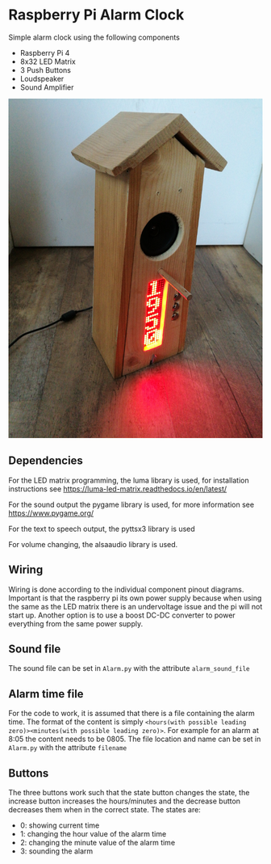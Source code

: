 # Raspberry Pi Alarm Clock

Simple alarm clock using the following components

* Raspberry Pi 4
* 8x32 LED Matrix
* 3 Push Buttons
* Loudspeaker
* Sound Amplifier

![](device.jpg?raw=true)

## Dependencies 

For the LED matrix programming, the luma library is used, for installation
instructions see https://luma-led-matrix.readthedocs.io/en/latest/ 

For the sound output the pygame library is used, for more information see https://www.pygame.org/

For the text to speech output, the pyttsx3 library is used

For volume changing, the alsaaudio library is used.

## Wiring

Wiring is done according to the individual component pinout diagrams. Important
is that the raspberry pi its own power supply because when using the same as the
LED matrix there is an undervoltage issue and the pi will not start up. Another
option is to use a boost DC-DC converter to power everything from the same power
supply.

## Sound file

The sound file can be set in `Alarm.py` with the attribute `alarm_sound_file`

## Alarm time file

For the code to work, it is assumed that there is a file containing the alarm
time. The format of the content is simply `<hours(with possible leading
zero)><minutes(with possible leading zero)>`. For example for an alarm at 8:05
the content needs to be 0805. The file location and name can be set in
`Alarm.py` with the attribute `filename`

## Buttons

The three buttons work such that the state button changes the state, the
increase button increases the hours/minutes and the decrease button decreases
them when in the correct state. 
The states are:

* 0: showing current time
* 1: changing the hour value of the alarm time
* 2: changing the minute value of the alarm time
* 3: sounding the alarm
